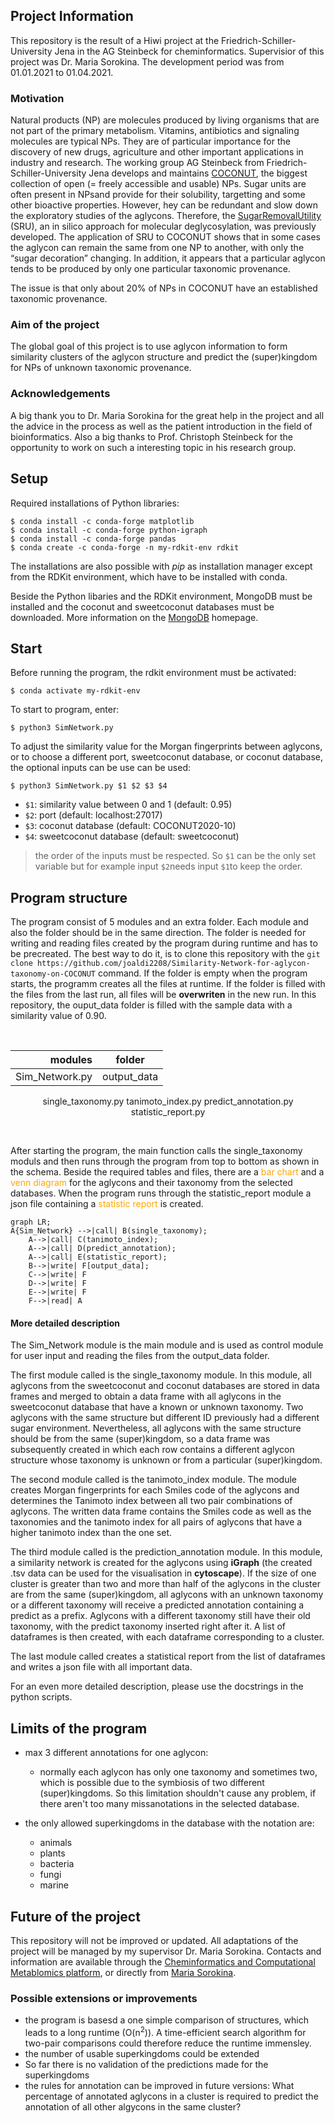 ## Project Information

This repository is the result of a Hiwi project at the Friedrich-Schiller-University Jena
in the AG Steinbeck for cheminformatics. Supervisior of this project was Dr. Maria
Sorokina. The development period was from 01.01.2021 to 01.04.2021.

### Motivation

Natural products (NP) are molecules produced by living organisms that are not part of the primary metabolism. Vitamins, antibiotics and signaling molecules are typical NPs. They are of particular importance for the discovery of new drugs, agriculture and other important applications in industry and research. The working group AG Steinbeck from Friedrich-Schiller-University Jena develops and maintains [COCONUT](https://coconut.naturalproducts.net/ ), the biggest collection of open (= freely accessible and usable) NPs. Sugar units are often present in NPsand provide for their solubility, targetting and some other bioactive properties. However, hey can be redundant and slow down the exploratory studies of the aglycons. Therefore, the [SugarRemovalUtility](https://sugar.naturalproducts.net/) (SRU), an in silico approach for molecular deglycosylation, was previously developed. 
The application of SRU to COCONUT shows that in some cases the aglycon can remain the same from one NP to another, with only the “sugar decoration” changing. In addition, it appears that a particular aglycon tends to be produced by only one particular taxonomic provenance.

The issue is that only about 20% of NPs in COCONUT have an established taxonomic provenance. 


### Aim of the project

The global goal of this project is to use aglycon information to form similarity clusters of the aglycon structure and predict the (super)kingdom for NPs of unknown taxonomic provenance.

### Acknowledgements

A big thank you to Dr. Maria Sorokina for the great help in the project and all the advice in
the process as well as the patient introduction in the field of bioinformatics. Also a big
thanks to Prof. Christoph Steinbeck for the opportunity to work on such a interesting topic
in his research group.

## Setup
Required installations of Python libraries:

```
$ conda install -c conda-forge matplotlib
$ conda install -c conda-forge python-igraph
$ conda install -c conda-forge pandas
$ conda create -c conda-forge -n my-rdkit-env rdkit
```

The installations are also possible with *pip* as installation manager except from the RDKit environment, which have to be installed with conda.

Beside the Python libaries and the RDKit environment, MongoDB must be installed and the coconut and sweetcoconut databases must be downloaded. More information on the [MongoDB](https://www.mongodb.com/try/download/community) homepage.

## Start

Before running the program, the rdkit environment must be activated:

```
$ conda activate my-rdkit-env
```

To start to program, enter: 

```
$ python3 SimNetwork.py 
```


To adjust the similarity value for the Morgan fingerprints between aglycons, or to choose a different port,
sweetcoconut database, or coconut database, the optional inputs can be use can be used:

```
$ python3 SimNetwork.py $1 $2 $3 $4
```
- `$1`: similarity value between 0 and 1 (default: 0.95)
- `$2`: port (default: localhost:27017)
- `$3`: coconut database (default: COCONUT2020-10)
- `$4`: sweetcoconut database (default: sweetcoconut)

> the order of the inputs must be respected. So `$1` can be the only set variable but for example input `$2`needs input `$1`to keep the order.




## Program structure

The program consist of 5 modules and an extra folder. Each module and also the folder should be in the same direction. The folder is needed for writing and reading files created by the program during runtime and has to be precreated. The best way to do it, is to clone this repository with the `git clone https://github.com/joaldi2208/Similarity-Network-for-aglycon-taxonomy-on-COCONUT` command. If the folder is empty when the program starts, the programm creates all the files at runtime.
If the folder is filled with the files from the last run, all files will be **overwriten** in the new run. In this repository, the ouput_data folder is filled with the sample data with a similarity value of 0.90.

<p>&nbsp;</p>
<center>

modules | folder |
---------:|:---------:|
Sim_Network.py|output_data|
single_taxonomy.py
tanimoto_index.py
predict_annotation.py
statistic_report.py

</center>
<p>&nbsp;</p>

After starting the program, the main function calls the single_taxonomy moduls and then runs through the program from top to bottom as shown in the schema. Beside the required tables and files, there are a <span style="color:orange">bar chart</span> and a <span style="color:orange">venn diagram</span> for the aglycons and their taxonomy from the selected databases. When the program runs through the statistic_report module a json file containing a <span style="color:orange">statistic report</span> is created.
```mermaid
graph LR;
A{Sim_Network} -->|call| B(single_taxonomy);
    A-->|call| C(tanimoto_index);
    A-->|call| D(predict_annotation);
    A-->|call| E(statistic_report);
    B-->|write| F[output_data];
    C-->|write| F
    D-->|write| F
    E-->|write| F
    F-->|read| A
```
#### More detailed description

The Sim_Network module is the main module and is used as control module for user input and reading the files from the output_data folder. 

The first module called is the single_taxonomy module. In this module, all aglycons from the sweetcoconut and coconut databases are stored in data frames and merged to obtain a data frame with all aglycons in the sweetcoconut database that have a known or unknown taxonomy. Two aglycons with the same structure but different ID previously had a different sugar environment. Nevertheless, all aglycons with the same structure should be from the same (super)kingdom, so a data frame was subsequently created in which each row contains a different aglycon structure whose taxonomy is unknown or from a particular (super)kingdom.

The second module called is the tanimoto_index module. The module creates Morgan fingerprints for each Smiles code of the aglycons and determines the Tanimoto index between all two pair combinations of aglycons. The written data frame contains the Smiles code as well as the taxonomies and the tanimoto index for all pairs of aglycons that have a higher tanimoto index than the one set. 

The third module called is the prediction_annotation module. In this module, a similarity network is created for the aglycons using **iGraph** (the created .tsv data can be used for the visualisation in **cytoscape**). If the size of one cluster is greater than two and more than half of the aglycons in the cluster are from the same (super)kingdom, all aglycons with an unknown taxonomy or a different taxonomy will receive a predicted annotation containing a predict as a prefix. Aglycons with a different taxonomy still have their old taxonomy, with the predict taxonomy inserted right after it. A list of dataframes is then created, with each dataframe corresponding to a cluster.

The last module called creates a statistical report from the list of dataframes and writes a json file with all important data.

For an even more detailed description, please use the docstrings in the python scripts.
 
## Limits of the program

- max 3 different annotations for one aglycon:
    - normally each aglycon has only one taxonomy and sometimes two, which is possible due to the symbiosis of two different (super)kingdoms.
    So this limitation shouldn't cause any problem, if there aren't too many missanotations in the selected database.    

- the only allowed superkingdoms in the database with the notation are:
    - animals
    - plants
    - bacteria
    - fungi
    - marine


## Future of the project
This repository will not be improved or updated. All adaptations of the 
project will be managed by my supervisor Dr. Maria Sorokina.
Contacts and information are available through the [Cheminformatics and Computational Metablomics
platform](https://cheminf.uni-jena.de), or directly from 
[Maria Sorokina](https://github.com/mSorok).

### Possible extensions or improvements
- the program is basesd a one simple comparison of structures, which leads to a long runtime
(O(n<sup>2</sup>)). A time-efficient search algorithm for two-pair comparisons could therefore reduce the runtime immensley.
- the number of usable superkingdoms could be extended
- So far there is no validation of the predictions made for the superkingdoms
- the rules for annotation can be improved in future versions: What percentage of annotated aglycons in a cluster is required to predict the annotation of all other algycons in the same cluster? 




